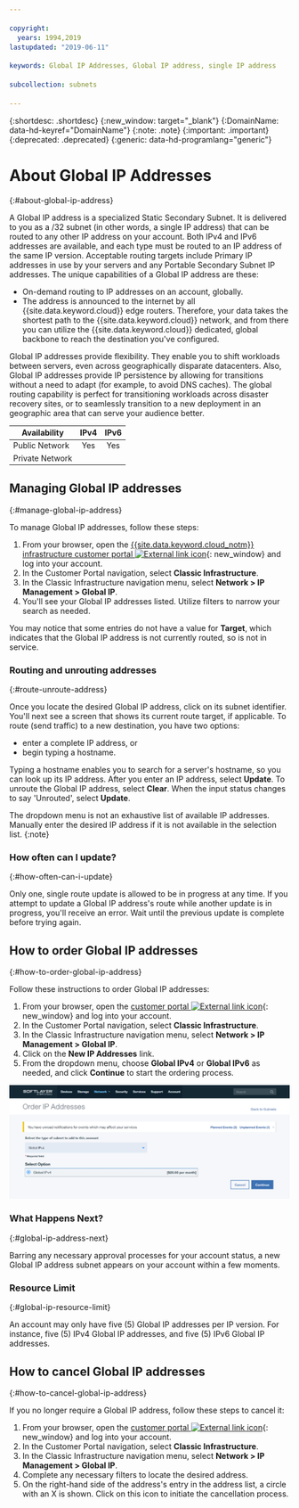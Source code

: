 ```yaml
---

copyright:
  years: 1994,2019
lastupdated: "2019-06-11"

keywords: Global IP Addresses, Global IP address, single IP address

subcollection: subnets

---
```


{:shortdesc: .shortdesc}
{:new_window: target="_blank"}
{:DomainName: data-hd-keyref="DomainName"}
{:note: .note}
{:important: .important}
{:deprecated: .deprecated}
{:generic: data-hd-programlang="generic"}

# About Global IP Addresses
{:#about-global-ip-address}

A Global IP address is a specialized Static Secondary Subnet. It is delivered to you as a /32 subnet (in other words, a single IP address) that can be routed to any other IP address on your account. Both IPv4 and IPv6 addresses are available, and each type must be routed to an IP address of the same IP version. Acceptable routing targets include Primary IP addresses in use by your servers and any Portable Secondary Subnet IP addresses. The unique capabilities of a Global IP address are these:

  * On-demand routing to IP addresses on an account, globally.
  * The address is announced to the internet by all {{site.data.keyword.cloud}} edge routers. Therefore, your data takes the shortest path to the {{site.data.keyword.cloud}} network, and from there you can utilize the {{site.data.keyword.cloud}} dedicated, global backbone to reach the destination you've configured.

Global IP addresses provide flexibility. They enable you to shift workloads between servers, even across geographically disparate datacenters. Also, Global IP addresses provide IP persistence by allowing for transitions without a need to adapt (for example, to avoid DNS caches). The global routing capability is perfect for transitioning workloads across disaster recovery sites, or to seamlessly transition to a new deployment in an geographic area that can serve your audience better.

| **Availability** | IPv4 | IPv6 |
| ---------------- | :--: | :--: |
| Public Network   | Yes  | Yes  |
| Private Network  |      |      |


## Managing Global IP addresses
{:#manage-global-ip-address}

To manage Global IP addresses, follow these steps:

 1. From your browser, open the [{{site.data.keyword.cloud_notm}} infrastructure customer portal ![External link icon](../../icons/launch-glyph.svg "External link icon")](https://{DomainName}/){: new_window} and log into your account.
 1. In the Customer Portal navigation, select **Classic Infrastructure**.
 1. In the Classic Infrastructure navigation menu, select **Network > IP Management > Global IP**.
 1. You'll see your Global IP addresses listed. Utilize filters to narrow your search as needed. 
 
You may notice that some entries do not have a value for **Target**, which indicates that the Global IP address is not currently routed, so is not in service.

### Routing and unrouting addresses
{:#route-unroute-address}

Once you locate the desired Global IP address, click on its subnet identifier. You'll next see a screen that shows its current route target, if applicable. To route (send traffic) to a new destination, you have two options:

 * enter a complete IP address, or
 * begin typing a hostname.
 
Typing a hostname enables you to search for a server's hostname, so you can look up its IP address. After you enter an IP address, select **Update**. To unroute the Global IP address, select **Clear**. When the input status changes to say 'Unrouted', select **Update**.

The dropdown menu is not an exhaustive list of available IP addresses. Manually enter the desired IP address if it is not available in the selection list.
{:note}

### How often can I update?
{:#how-often-can-i-update}

Only one, single route update is allowed to be in progress at any time. If you attempt to update a Global IP address's route while another update is in progress, you'll receive an error. Wait until the previous update is complete before trying again.


## How to order Global IP addresses
{:#how-to-order-global-ip-address}

Follow these instructions to order Global IP addresses:

  1. From your browser, open the [customer portal ![External link icon](../../icons/launch-glyph.svg "External link icon")](https://{DomainName}/){: new_window} and log into your account.
  1. In the Customer Portal navigation, select **Classic Infrastructure**.
  1. In the Classic Infrastructure navigation menu, select **Network > IP Management > Global IP**.
  3. Click on the **New IP Addresses** link.
  4. From the dropdown menu, choose **Global IPv4** or **Global IPv6** as needed, and click **Continue** to start the ordering process.

![Figure 1](images/1_2.png)

### What Happens Next?
{:#global-ip-address-next}

Barring any necessary approval processes for your account status, a new Global IP address subnet appears on your account within a few moments.

### Resource Limit
{:#global-ip-resource-limit}

An account may only have five (5) Global IP addresses per IP version. For instance, five (5) IPv4 Global IP addresses, and five (5) IPv6 Global IP addresses.

## How to cancel Global IP addresses
{:#how-to-cancel-global-ip-address}

If you no longer require a Global IP address, follow these steps to cancel it:

  1. From your browser, open the [customer portal ![External link icon](../../icons/launch-glyph.svg "External link icon")](https://{DomainName}/){: new_window} and log into your account.
  1. In the Customer Portal navigation, select **Classic Infrastructure**.
  1. In the Classic Infrastructure navigation menu, select **Network > IP Management > Global IP**.
  1. Complete any necessary filters to locate the desired address.
  1. On the right-hand side of the address's entry in the address list, a circle with an X is shown. Click on this icon to initiate the cancellation process.
